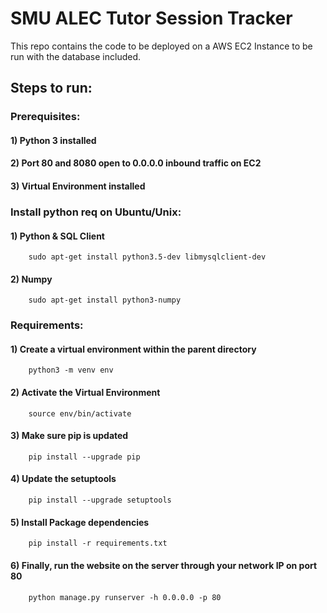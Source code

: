 # SMU ALEC Tutor Session Tracker

This repo contains the code to be deployed on a AWS EC2 Instance to be run with the database included.

## Steps to run: 

### Prerequisites:

#### 1) Python 3 installed

#### 2) Port 80 and 8080 open to 0.0.0.0 inbound traffic on EC2

#### 3) Virtual Environment installed

### Install python req on Ubuntu/Unix:
#### 1) Python & SQL Client

		sudo apt-get install python3.5-dev libmysqlclient-dev

#### 2) Numpy

		sudo apt-get install python3-numpy

### Requirements:
#### 1) Create a virtual environment within the parent directory
	
		python3 -m venv env

#### 2) Activate the Virtual Environment
	
		source env/bin/activate

#### 3) Make sure pip is updated
	
		pip install --upgrade pip

#### 4) Update the setuptools
	
		pip install --upgrade setuptools

#### 5) Install Package dependencies
	
		pip install -r requirements.txt

#### 6) Finally, run the website on the server through your network IP on port 80
	
		python manage.py runserver -h 0.0.0.0 -p 80

